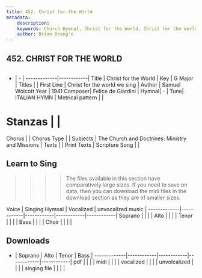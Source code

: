 ```yaml
---
title: 452. Christ for the World
metadata:
    description: 
    keywords: Church Hymnal, Christ for the World, Christ for the world we sing, 
    author: Brian Onang'o
---
```



## 452. CHRIST FOR THE WORLD

```txt

```

- |   -  |
-------------|------------|
Title | Christ for the World |
Key | G Major |
Titles |  |
First Line | Christ for the world we sing |
Author | Samuel Wolcott
Year | 1941
Composer| Felice de Giardini |
Hymnal|  - |
Tune| ITALIAN HYMN |
Metrical pattern | |
# Stanzas |  |
Chorus |  |
Chorus Type |  |
Subjects | The Church and Doctrines: Ministry and Missions |
Texts |  |
Print Texts | 
Scripture Song |  |
  
## Learn to Sing

>>>> The files available in this section have comparatively large sizes. If you need to save on data, then you can download the midi files in the download section as they are of smaller sizes.

Voice |  Singing Hymnal | Vocalized | unvocalized music |
-------------|------------|------------|------------|------------|
Soprano | | | |
Alto | | | |
Tenor | | | |
Bass | | | |
Choir | | | |

## Downloads

- |  Soprano | Alto | Tenor | Bass |
-------------|------------|------------|------------|------------|
pdf | | | |
midi | | | |
vocalized | | | |
unvolcalized | | | |
singing file | | | |
  